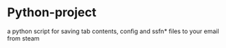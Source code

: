 # Python-project
a python script for saving tab contents, config and ssfn* files to your email from steam
